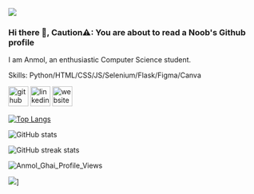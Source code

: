 
![](https://media-exp1.licdn.com/dms/image/C4E16AQFxjQ5YIWnLnw/profile-displaybackgroundimage-shrink_350_1400/0/1604658237306?e=1629331200&v=beta&t=N8NWMczA3fE4FJJQmqGcqHUHkSfBVE45BSeZou_Sz4A)
<br>
### Hi there 👋, Caution⚠: You are about to read a Noob's Github profile


I am Anmol, an enthusiastic Computer Science student. 

Skills: Python/HTML/CSS/JS/Selenium/Flask/Figma/Canva



[<img src='https://cdn.jsdelivr.net/npm/simple-icons@3.0.1/icons/github.svg' alt='github' height='40'>](https://github.com/noob-anmol)  [<img src='https://cdn.jsdelivr.net/npm/simple-icons@3.0.1/icons/linkedin.svg' alt='linkedin' height='40'>](https://www.linkedin.com/in/https://www.linkedin.com/in/anmol-ghai/)  [<img src='https://cdn.jsdelivr.net/npm/simple-icons@3.0.1/icons/icloud.svg' alt='website' height='40'>](https://ghaianmol.blogspot.com/)  

[![Top Langs](https://github-readme-stats.vercel.app/api/top-langs/?username=noob-anmol)](https://github.com/anuraghazra/github-readme-stats)

![GitHub stats](https://github-readme-stats.vercel.app/api?username=noob-anmol&show_icons=true)  

![GitHub streak stats](https://github-readme-streak-stats.herokuapp.com/?user=noob-anmol)  

<p align="left"> <img src="https://komarev.com/ghpvc/?username=noob-anmol&label=Profile%20views&color=0e75b6&style=flat" alt="Anmol_Ghai_Profile_Views" /> </p>


<img src='https://raw.githubusercontent.com/BrunnerLivio/brunnerlivio/master/images/marquee.svg'>]

